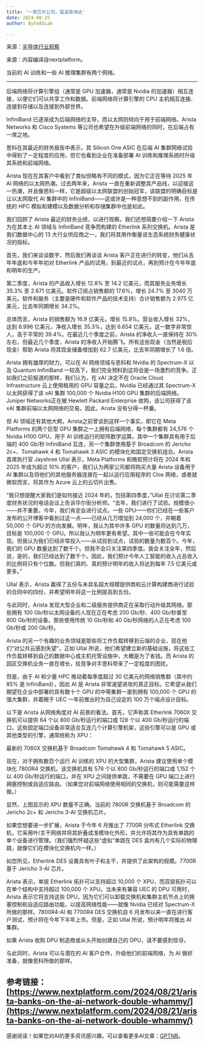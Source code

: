 ```yaml
---
title: '一家芯片公司，猛追英伟达'
date: 2024-08-25
author: ByteAILab

---
```


来源：[半导体行业观察](https://mp.weixin.qq.com/s/gd7PPipYTOQhbUbpu0eKjg)

来源：内容编译自nextplatform。

当前的 AI 训练和一些 AI 推理集群有两个网络。

---
后端网络将计算引擎组（通常是 GPU 加速器，通常是 Nvidia 的加速器）相互连接，以便它们可以共享工作和数据。前端网络将计算引擎的 CPU 主机相互连接、连接到存储以及连接到外部世界。

InfiniBand 已逐渐成为后端网络的主导，而以太网则倾向于用于前端网络。Arista Networks 和 Cisco Systems 等公司也希望在升级前端网络的同时，在后端占有一席之地。

思科在其最近的财务报告中表示，其 Silicon One ASIC 在后端 AI 集群网络试验中得到了一定程度的应用，但它也看到企业在准备部署 AI 训练和推理系统时升级其系统和前端网络。

Arista 现在在其客户中看到了类似但略有不同的模式，因为它正在等待 2025 年 AI 网络的以太网热潮。过去两年来，Arista 一直在重新调整其产品线，以迎接这一热潮，并且像思科一样，它是超级以太网联盟的创始冠军，该联盟的明确目标是让以太网取代 AI 集群中的 InfiniBand——这或许是一种意想不到的副作用，在传统的 HPC 模拟和建模以及数据分析和存储集群中也是如此。

我们回顾了 Arista 最近的财务业绩，以进行观察。我们还想简要介绍一下 Arista 为在其本土 AI 领域与 InfiniBand 竞争而构建的 Etherlink 系列交换机。Arista 是我们数据中心的 13 大行业供应商之一，我们将其用作衡量该生态系统财务健康状况的指标。

首先，我们来谈谈数字，然后我们再谈谈 Arista 客户正在进行的转变，他们从去年年底和今年年初对 Etherlink 产品的试用，到最近的试点，再到预计在今年年底和明年的生产。

第二季度，Arista 的产品收入增长 12.8% 至 14.2 亿美元，而其服务业务增长 35.3% 至 2.671 亿美元。软件订阅占销售额的 17.6%，增长 24.7% 至 3040 万美元。软件和服务（主要是硬件和软件产品的技术支持）合计销售额为 2.975 亿美元，比去年同期增长 34.2%。

总体而言，Arista 的销售额为 16.9 亿美元，增长 15.9%。营业收入增长 32%，达到 6.996 亿美元，净收入增长 35.3%，达到 6.654 亿美元，这一数字非常惊人，高于平常的 39.4%。在最近几个季度之前，Arista 的净收入一直保持在 30% 左右，但最近几个季度，Arista 的净收入开始腾飞。所有这些现金（当然是税后现金）帮助 Arista 将其现金储备增加到 62.7 亿美元，比去年同期增长了 1.6 倍。

Arista 拥有雄厚的财力，可以在 AI 网络领域与思科和 Nvidia 的 Spectrum-X 以及 Quantum InfiniBand 一较高下，我们完全预料到这将会是一场激烈的竞争。正如我们之前报道的那样，我们认为，在 xAI 决定不在 Oracle Cloud Infrastructure 云上使用租用的 GPU 容量之后，Nvidia 已经通过其 Spectrum-X 以太网获得了该 xAI 集群 100,000 个 Nvidia H100 GPU 集群的后端网络。Juniper Networks正在被 Hewlett Packard Enterprise 收购，该公司获得了该 xAI 集群前端以太网网络的交易。因此，Arista 没有分得一杯羹。

但 AI 领域还有其他大鳄。Arista之前曾谈到这样一个事实，即它在 Meta Platforms 的两个巨型 GPU 集群之一上拥有后端网络，每个集群都有 24,576 个 Nvidia H100 GPU，用于 AI 训练运行的矩阵数学运算。其中一个集群具有用于后端的 400 Gb/秒 InfiniBand 互连，另一个集群使用基于 Broadcom 的 Jericho 2c+、Tomahawk 4 和 Tomahawk 3 ASIC 的模块化和固定交换机组合。Arista 首席执行官 Jayshree Ullal 表示，Meta Platforms 和微软预计将在 2024 年和 2025 年成为超过 10% 的客户，我们认为两家公司都将购买大量 Arista 设备用于 AI 集群以及将他们的其他服务器连接在一起以运行应用程序的 Clos 网络，或者就微软而言，将其作为 Azure 云上的云切片出售。

“我只想提醒大家我们是如何接近 2024 年的，包括第四季度，”Ullal 在讨论第二季度财务状况的电话会议上告诉华尔街分析师。“去年，我们进行了试验。规模很小——并不重要。今年，我们肯定会进行试点。一些 GPU——你们已经在一些客户发布的公开博客中看到过这一点——已经从几万增加到 24,000 个，并朝着 50,000 个 GPU 的方向发展。明年，我认为其中许多 GPU 的数量将达到几万，目标是 100,000 个 GPU。所以我认为明年更有希望。其中一些可能会在今年实现。但我认为我们已经非常投入——从试验到试点，试验的数量为数百个。今年，我们的 GPU 数量达到了数千个。但我不会只关注第四季度。我会关注全年，然后说，是的，我们已经达到了数千个。因此，我们预计今年人工智能的收入占总收入的比例将只有个位数。但我们真的、真的预计明年的收入将达到每年 7.5 亿美元或更多。”

Ullal 表示，Arista 赢得了五份与未具名超大规模提供商和云计算构建商进行试验的合同中的四份，并希望明年将这一比例提高到五份。

与此同时，Arista 发现大型企业和二级服务提供商正在采取行动升级其网络。那些拥有 100 Gb/秒以太网设备的人现在正在考虑 200 Gb/秒、400 Gb/秒甚至 800 Gb/秒的设备。那些使用传统 10 Gb/秒和 40 Gb/秒网络的人正在考虑 100 Gb/秒或 200 Gb/秒。

Arista 的另一个有趣的业务领域是那些将工作负载转移到云端的企业，现在他们“对公共云感到失望”，正如 Ullal 所说，他们希望建立新的基础设施，将这些工作负载转移到自己的数据中心或主机托管设施中，大概是为了省钱。而 Arista 的园区交换机业务一直在增长，给竞争对手思科带来了一定程度的困扰。

但是，由于 AI 和少量 HPC 推动着每季度超过 30 亿美元的网络销售额（其中约 85% 是 InfiniBand），因此 AI 是 Arista 非常渴望进攻的真正目标。它希望从我们期望在企业中部署的具有数十个 GPU 的中等集群一直到拥有 100,000 个 GPU 的强大集群，并着眼于 UEC 一年前推出时为自己设定的 100 万个端点设计目标。

以下是 Arista 从网络角度对 AI 前景的看法。首先，它声称其 Etherlink 7060X 交换机可以提供 64 个以 800 Gb/秒运行的端口或 128 个以 400 Gb/秒运行的端口，这些固定端口设备非常适合互连几个计算引擎机架，这些引擎可以是 GPU 或其他类型的引擎，通常统称为 XPU：

最新的 7060X 交换机基于 Broadcom Tomahawk 4 和 Tomahawk 5 ASIC。

现在，对于拥有数百个运行 AI 训练的 XPU 的大型集群，Arista 建议使用单个模块化 7800R4 交换机，该交换机具有 576 个以 800 Gb/秒运行的端口或 1,152 个以 400 Gb/秒运行的端口，并在 XPU 之间提供单跳，不需要在 GPU 端口上进行拥塞控制或自适应路由。（如果您对前端网络使用相同的交换机，则可能需要这样做。）

显然，上图显示的 XPU 数量不正确。当前的 7800R 交换机基于 Broadcom 的 Jericho 2c+ 和 Jericho 3-AI 交换机芯片。

如果您想要进一步扩展，Arista 于今年 6 月推出了 7700R 分布式 Etherlink 交换机，它采用叶/主干网络并将其折叠成准模块化外形，并允许将其作为具有单跳的单个设备进行管理。（我们强烈怀疑这些“虚拟”单跳在 DES 盒内有几个实际的物理跳，就像它们在模块化交换机内一样。）

如您所见，Etherlink DES 设置具有叶子和主干，并提供了此架构的规模。7700R 基于 Jericho 3-AI 芯片。

Arista 表示，单层 Etherlink 拓扑可以支持超过 10,000 个 XPU，而双层拓扑可以在单个结构中支持超过 100,000 个 XPU。当未来有兼容 UEC 的 DPU 可用时，Arista 表示它将支持这些 DPU，因为它们可以卸载交换机和集群主机节点上的拥塞控制和自适应路由功能，以提高网络性能——就像 Nvidia 已经对 Spectrum-X 所做的那样。7800R4-AI 和 7700R4 DES 交换机自 6 月发布以来一直在进行客户测试，预计将在今年下半年上市。但是，正如 Ullal 所说，预计明年将推出 AI 集群。

如果 Arista 收购 DPU 制造商或从头开始创建自己的 DPU，请不要感到惊讶。

与此同时，Arista 可以与潜在的 AI 客户合作，升级他们的前端网络，为 AI 做好准备，就像思科所做的那样。

参考链接：
[https://www.nextplatform.com/2024/08/21/arista-banks-on-the-ai-network-double-whammy/](https://www.nextplatform.com/2024/08/21/arista-banks-on-the-ai-network-double-whammy/)
---
感谢阅读！如果您对AI的更多资讯感兴趣，可以查看更多AI文章：[GPTNB](https://gptnb.com)。